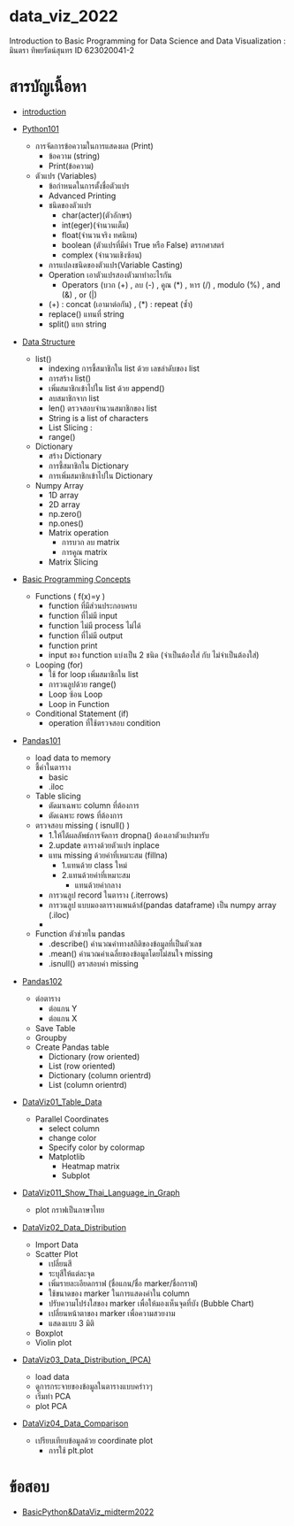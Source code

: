# data_viz_2022
Introduction to Basic Programming for Data Science and Data Visualization : มินตรา ทิพยรัตน์สุนทร ID 623020041-2

# สารบัญเนื้อหา
* [introduction](https://github.com/mintra-tippayaratsontorn/data_viz_2022/blob/main/Intro0.ipynb)
* [Python101](https://github.com/mintra-tippayaratsontorn/data_viz_2022/blob/main/Python101.ipynb)
  * การจัดการข้อความในการแสดงผล (Print)
    * ข้อความ (string)
    * Print(ข้อความ)
  * ตัวแปร (Variables)
    * ข้อกำหนดในการตั้งชื่อตัวแปร
    * Advanced Printing
    * ชนิดของตัวแปร
      * char(acter)(ตัวอักษร)
      * int(eger)(จำนวนเต็ม)
      * float(จำนวนจริง ทศนิยม)
      * boolean (ตัวแปรที่มีค่า True หรือ False) ตรรกศาสตร์
      * complex (จำนวนเชิงซ้อน)
    * การแปลงชนิดของตัวแปร(Variable Casting)
    * Operation เอาตัวแปรสองตัวมาทำอะไรกัน
      * Operators (บวก (+) , ลบ (-) , คูณ (*) , หาร (/) , modulo (%) , and (&) , or (|)
    * (+) : concat (เอามาต่อกัน) , (*) : repeat (ซ้ำ)
    * replace() แทนที่ string
    * split() แยก string


* [Data Structure](https://github.com/mintra-tippayaratsontorn/data_viz_2022/blob/main/Data_Structure.ipynb)
  * list()
    * indexing การชี้สมาชิกใน list ด้วย เลขลำดับของ list
    * การสร้าง list()
    * เพิ่มสมาชิกเข้าไปใน list ด้วย append()
    * ลบสมาชิกจาก list
    * len() ตรวจสอบจำนวนสมาชิกของ list
    * String is a list of characters
    * List Slicing :
    * range()
  * Dictionary
    * สร้าง Dictionary
    * การชี้สมาชิกใน Dictionary
    * การเพิ่มสมาชิกเข้าไปใน Dictionary
  * Numpy Array
    * 1D array
    * 2D array
    * np.zero()
    * np.ones()
    * Matrix operation
      * การบวก ลบ matrix
      * การคูณ matrix
    * Matrix Slicing


* [Basic Programming Concepts](https://github.com/mintra-tippayaratsontorn/data_viz_2022/blob/main/Basic_Programming_Concepts.ipynb)
  * Functions ( f(x)=y )
    * function ที่มีส่วนประกอบครบ
    * function ที่ไม่มี input
    * function ไม่มี process ไม่ได้
    * function ที่ไม่มี output
    * function print
    * input ของ function แบ่งเป็น 2 ชนิด (จำเป็นต้องใส่ กับ ไม่จำเป็นต้องใส่)
  * Looping (for)
    * ใช้ for loop เพิ่มสมาชิกใน list
    * การวนลูปด้วย range()
    * Loop ซ้อน Loop
    * Loop in Function
  * Conditional Statement (if)
    * operation ที่ใช้ตรวจสอบ condition


* [Pandas101](https://github.com/mintra-tippayaratsontorn/data_viz_2022/blob/main/Pandas101.ipynb)
  * load data to memory
  * ชี้ค่าในตาราง
    * basic
    * .iloc
  * Table slicing
    * ตัดมาเฉพาะ column ที่ต้องการ
    * ตัดเฉพาะ rows ที่ต้องการ
  * ตรวจสอบ missing ( isnull() )
    * 1.ให้ได้ผลลัพธ์การจัดการ dropna() ต้องเอาตัวแปรมารับ
    * 2.update ตารางด้วยตัวแปร  inplace
    * แทน missing ด้วยค่าที่เหมาะสม (fillna)
      * 1.แทนด้วย class ใหม่
      * 2.แทนด้วยค่าที่เหมาะสม
        * แทนด้วยค่ากลาง
     * การวนลูป record ในตาราง (.iterrows)
     * การวนลูป แบบมองตารางแพนด้าส์(pandas dataframe) เป็น numpy array (.iloc)
     * 
  * Function ตัวช่วยใน pandas
    * .describe() คำนวณค่าทางสถิติของข้อมูลที่เป็นตัวเลข
    * .mean() คำนวณค่าเฉลี่ยของข้อมูลโดยไม่สนใจ missing
    * .isnull() ตรวสอบค่า missing

* [Pandas102](https://github.com/mintra-tippayaratsontorn/data_viz_2022/blob/main/Pandas102.ipynb)
  * ต่อตาราง
    * ต่อแกน Y
    * ต่อแกน X
  * Save Table
  * Groupby
  * Create Pandas table
    * Dictionary (row oriented)
    * List (row oriented)
    * Dictionary (column orientrd)
    * List (column orientrd)

* [DataViz01_Table_Data](https://github.com/mintra-tippayaratsontorn/data_viz_2022/blob/main/DataViz01_Table_Data.ipynb)
  * Parallel Coordinates
    * select column
    * change color
    * Specify color by colormap
    * Matplotlib
      * Heatmap matrix
      * Subplot

* [DataViz011_Show_Thai_Language_in_Graph](https://github.com/mintra-tippayaratsontorn/data_viz_2022/blob/main/DataViz011_Show_Thai_Language_in_Graph.ipynb)
  * plot กราฟเป็นภาษาไทย

* [DataViz02_Data_Distribution](https://github.com/mintra-tippayaratsontorn/data_viz_2022/blob/main/DataViz02_Data_Distribution.ipynb)
  * Import Data
  * Scatter Plot
    * เปลี่ยนสี
    * ระบุสีให้แต่ละจุด
    * เพิ่มรายละเอียดกราฟ (ชื่อแกน/ชื่อ marker/ชื่อกราฟ)
    * ใช้ขนาดของ marker ในการแสดงค่าใน column
    * ปรับความโปร่งใสของ marker เพื่อให้มองเห็นจุดที่บัง (Bubble Chart)
    * เปลี่ยนหน้าตาของ marker เพื่อความสวยงาม
    * แสดงแบบ 3 มิติ
  * Boxplot
  * Violin plot

* [DataViz03_Data_Distribution_(PCA)](https://github.com/mintra-tippayaratsontorn/data_viz_2022/blob/main/DataViz03_Data_Distribution_(PCA).ipynb)
  * load data
  * ดูการกระจายของข้อมูลในตารางแบบคร่าวๆ
  * เริ่มทำ PCA
  * plot PCA

* [DataViz04_Data_Comparison](https://github.com/mintra-tippayaratsontorn/data_viz_2022/blob/main/DataViz04_Data_Comparison.ipynb)
  * เปรียบเทียบข้อมูลด้วย coordinate plot
    * การใช้ plt.plot

# ข้อสอบ
* [BasicPython&DataViz_midterm2022](https://github.com/mintra-tippayaratsontorn/data_viz_2022/blob/main/BasicPython%26DataViz_midterm2022.ipynb)
